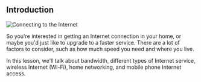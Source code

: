 ## Introduction

![Connecting to the
Internet](https://lh3.googleusercontent.com/Gu-fRutISfJbWZ87A1EwAleX1PIDJPCbINxDVbKONdQeUq7FyzIe-AFJrXgiP1uYHN9dVItoQ8KyxpsaDixLWu94LG16pMq3xqNDFhEmLEwbn7cMMokmc1l-gV55cTV6wzQcnK8)

So you're interested in getting an Internet connection in your home, or
maybe you'd just like to upgrade to a faster service. There are a lot
of factors to consider, such as how much speed you need and where you
live.

In this lesson, we'll talk about bandwidth, different types of Internet
service, wireless Internet (Wi-Fi), home networking, and mobile phone
Internet access.
